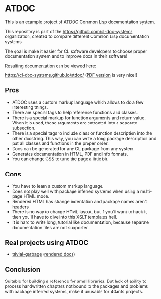 # ATDOC

This is an example project of [ATDOC](http://www.lichteblau.com/atdoc/doc/) Common Lisp documentation system.

This repository is part of the <https://github.com/cl-doc-systems> organization, created to compare different Common Lisp documentation systems

The goal is make it easier for CL software developers to choose proper documentation system and to improve docs in their software!

Resulting documentation can be viewed here:

<https://cl-doc-systems.github.io/atdoc/> ([PDF version](https://cl-doc-systems.github.io/atdoc/latex/documentation.pdf) is very nice!)

## Pros

- ATDOC uses a custom markup language which allows to do a few interesting things.
- There are special tags to help reference functions and classes.
- There is a special markup for function arguments and return value. When it is
  used, these arguments are extracted into a separate subsection.
- There is a special tags to include class or function description into the other
  docstring. This way, you can write a long package description and put
  all classes and functions in the proper order.
- Docs can be generated for any CL package from any system.
- Generates documentation in HTML, PDF and Info formats.
- You can change CSS to tune the page a little bit.

## Cons

- You have to learn a custom markup language.
- Does not play well with package inferred systems when using a multi-page HTML mode.
- Rendered HTML has strange indentation and package names aren't headers.
- There is no way to change HTML layout, but if you'll want to hack it, then
  you'll have to dive into this XSLT templates hell.
- It is hard to write long, tutorial like documentation, because separate documentation
  files are not supported.

## Real projects using ATDOC

- [trivial-garbage](https://github.com/trivial-garbage/trivial-garbage) ([rendered docs](https://common-lisp.net/project/trivial-garbage/))


## Conclusion

Suitable for building a reference for small libraries.
But lack of ability to process handwritten chapters not bound to the packages and problems
with package inferred systems, make it unusable for 40ants projects.
